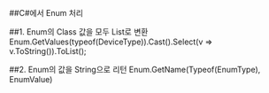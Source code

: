 
##C#에서 Enum 처리

##1. Enum의 Class 값을 모두 List로 변환
Enum.GetValues(typeof(DeviceType)).Cast<DeviceType>().Select(v => v.ToString()).ToList();

##2. Enum의 값을 String으로 리턴
Enum.GetName(Typeof(EnumType), EnumValue)

